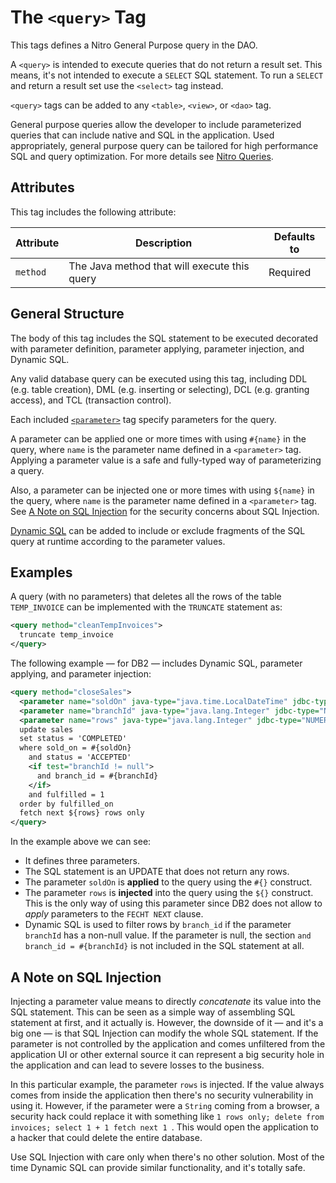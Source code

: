 # The `<query>` Tag

This tags defines a Nitro General Purpose query in the DAO.

A `<query>` is intended to execute queries that do not return a result set. This means, it's not intended to execute
a `SELECT` SQL statement. To run a `SELECT` and return a result set use the `<select>` tag instead.

`<query>` tags can be added to any `<table>`, `<view>`, or `<dao>` tag.

General purpose queries allow the developer to include parameterized queries that can include native and 
SQL in the application. Used appropriately, general purpose query can be tailored for high performance SQL and
query optimization. For more details see [Nitro Queries](../../nitro/nitro.md).


## Attributes

This tag includes the following attribute:

| Attribute | Description | Defaults to |
| -- | -- | -- |
| `method` | The Java method that will execute this query | Required |


## General Structure

The body of this tag includes the SQL statement to be executed decorated with parameter definition, parameter 
applying, parameter injection, and Dynamic SQL.

Any valid database query can be executed using this tag, including DDL (e.g. table creation), DML (e.g.
inserting or selecting), DCL (e.g. granting access), and TCL (transaction control). 

Each included [`<parameter>`](./parameter.md) tag specify parameters for the query.

A parameter can be applied one or more times with using `#{name}` in the query, where `name` is the parameter name defined in
a `<parameter>` tag. Applying a parameter value is a safe and fully-typed way of parameterizing a query.

Also, a parameter can be injected one or more times with using `${name}` in the query, where `name` is the parameter name defined in
a `<parameter>` tag. See [A Note on SQL Injection](#a-note-on-sql-injection) for the security concerns about SQL Injection.

[Dynamic SQL](../../nitro/nitro-dynamic-sql.md) can be added to include or exclude fragments of the SQL query at runtime according 
to the parameter values.


## Examples

A query (with no parameters) that deletes all the rows of the table `TEMP_INVOICE` can be 
implemented with the `TRUNCATE` statement as:

```xml
<query method="cleanTempInvoices">
  truncate temp_invoice
</query>
```

The following example &mdash; for DB2 &mdash; includes Dynamic SQL, parameter applying, and parameter injection:

```xml
<query method="closeSales">
  <parameter name="soldOn" java-type="java.time.LocalDateTime" jdbc-type="TIMESTAMP" />
  <parameter name="branchId" java-type="java.lang.Integer" jdbc-type="NUMERIC" />
  <parameter name="rows" java-type="java.lang.Integer" jdbc-type="NUMERIC" />
  update sales
  set status = 'COMPLETED'
  where sold_on = #{soldOn}
    and status = 'ACCEPTED'
    <if test="branchId != null">
      and branch_id = #{branchId}
    </if>
    and fulfilled = 1
  order by fulfilled_on
  fetch next ${rows} rows only
</query>
```

In the example above we can see:
- It defines three parameters.
- The SQL statement is an UPDATE that does not return any rows.
- The parameter `soldOn` is **applied** to the query using the `#{}` construct.
- The parameter `rows` is **injected** into the query using the `${}` construct. This is the only way of using this
parameter since DB2 does not allow to *apply* parameters to the `FECHT NEXT` clause.
- Dynamic SQL is used to filter rows by `branch_id` if the parameter `branchId` has a non-null value. If the parameter
is null, the section `and branch_id = #{branchId}` is not included in the SQL statement at all.


## A Note on SQL Injection

Injecting a parameter value means to directly *concatenate* its value into the SQL statement. This can be seen as a
simple way of assembling SQL statement at first, and it actually is. However, the downside of it &mdash; and it's a big one
&mdash; is that SQL Injection can modify the whole SQL statement. If the parameter is not controlled by the application and
comes unfiltered from the application UI or other external source it can represent a big security hole in the application and
can lead to severe losses to the business.

In this particular example, the parameter `rows` is injected. If the value always comes from inside the application then there's no 
security vulnerability in using it. However, if the parameter were a `String` coming from a browser, a security hack could replace
it with something like `1 rows only; delete from invoices; select 1 + 1 fetch next 1 `. This would open the application to a 
hacker that could delete the entire database.

Use SQL Injection with care only when there's no other solution. Most of the time Dynamic SQL can provide similar functionality, 
and it's totally safe.









